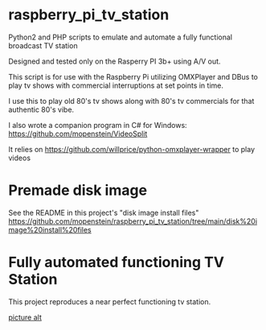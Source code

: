 # raspberry_pi_tv_station

Python2 and PHP scripts to emulate and automate a fully functional broadcast TV station

Designed and tested only on the Rasperry PI 3b+ using A/V out. 

This script is for use with the Raspberry Pi utilizing OMXPlayer and DBus to play tv shows with commercial interruptions at set points in time.

I use this to play old 80's tv shows along with 80's tv commercials for that authentic 80's vibe.

I also wrote a companion program in C# for Windows: https://github.com/mopenstein/VideoSplit

It relies on https://github.com/willprice/python-omxplayer-wrapper to play videos

# Premade disk image

See the README in this project's "disk image install files" https://github.com/mopenstein/raspberry_pi_tv_station/tree/main/disk%20image%20install%20files

# Fully automated functioning TV Station

This project reproduces a near perfect functioning tv station.

[picture alt]([http://via.placeholder.com/200x150](https://biggles.us/shared/images/raspberry-pi-tv-station-schedule.png) "Title is optional")
